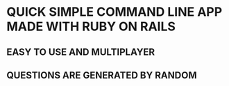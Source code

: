 # QUICK SIMPLE COMMAND LINE APP MADE WITH RUBY ON RAILS
## EASY TO USE AND MULTIPLAYER
## QUESTIONS ARE GENERATED BY RANDOM
